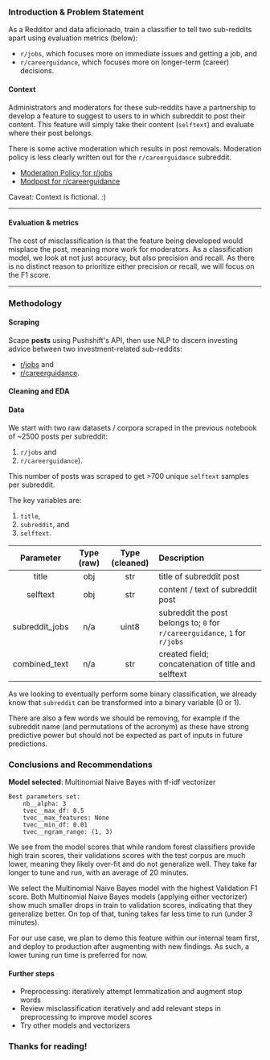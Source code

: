 ### Introduction & Problem Statement
As a Redditor and data aficionado, train a classifier to tell two sub-reddits apart using evaluation metrics (below):
- `r/jobs`, which focuses more on immediate issues and getting a job, and 
- `r/careerguidance`, which focuses more on longer-term (career) decisions.

#### Context
Administrators and moderators for these sub-reddits have a partnership to develop a feature to suggest to users to in which subreddit to post their content. This feature will simply take their content (`selftext`) and evaluate where their post belongs.

There is some active moderation which results in post removals. Moderation policy is less clearly written out for the `r/careerguidance` subreddit.
- [Moderation Policy for r/jobs](https://www.reddit.com/r/jobs/wiki/policy)
- [Modpost for r/careerguidance](https://www.reddit.com/r/careerguidance/comments/fwdma6/new_post_requirement_please_use_location_flairs/)

Caveat: Context is fictional. :)

---

#### Evaluation & metrics
The cost of misclassification is that the feature being developed would misplace the post, meaning more work for moderators. As a classification model, we look at not just accuracy, but also precision and recall. As there is no distinct reason to prioritize either precision or recall, we will focus on the F1 score.

---

### Methodology

#### Scraping
Scape **posts** using Pushshift's API, then use NLP to discern investing advice between two investment-related sub-reddits: 
- [r/jobs](https://www.reddit.com/r/jobs/) and
- [r/careerguidance](https://www.reddit.com/r/careerguidance/).


#### Cleaning and EDA

#### Data
We start with two raw datasets / corpora scraped in the previous notebook of ~2500 posts per subreddit:
1. `r/jobs` and 
2. `r/careerguidance`).

This number of posts was scraped to get >700 unique `selftext` samples per subreddit.

The key variables are:
1. `title`,
2. `subreddit`, and
3. `selftext`.

|Parameter|Type (raw)|Type (cleaned)|Description|
|:-:|:-:|:-:|:--|
|title        |obj|str|title of subreddit post
|selftext     |obj|str|content / text of subreddit post
|subreddit_jobs|n/a|uint8|subreddit the post belongs to; `0` for `r/careerguidance`, `1` for `r/jobs`
|combined_text|n/a|str|created field; concatenation of title and selftext

As we looking to eventually perform some binary classification, we already know that `subreddit` can be transformed into a binary variable (0 or 1).

There are also a few words we should be removing, for example if the subreddit name (and permutations of the acronym) as these have strong predictive power but should not be expected as part of inputs in future predictions.

### Conclusions and Recommendations

**Model selected**: Multinomial Naive Bayes with tf-idf vectorizer

```
Best parameters set:
	nb__alpha: 3
	tvec__max_df: 0.5
	tvec__max_features: None
	tvec__min_df: 0.01
	tvec__ngram_range: (1, 3)
```

We see from the model scores that while random forest classifiers provide high train scores, their validations scores with the test corpus are much lower, meaning they likely over-fit and do not generalize well. They take far longer to tune and run, with an average of 20 minutes.

We select the Multinomial Naive Bayes model with the highest Validation F1 score.
Both Multinomial Naive Bayes models (applying either vectorizer) show much smaller drops in train to validation scores, indicating that they generalize better. On top of that, tuning takes far less time to run (under 3 minutes).

For our use case, we plan to demo this feature within our internal team first, and deploy to production after augmenting with new findings. As such, a lower tuning run time is preferred for now.

#### Further steps
- Preprocessing: iteratively attempt lemmatization and augment stop words
- Review misclassification iteratively and add relevant steps in preprocessing to improve model scores
- Try other models and vectorizers

### Thanks for reading!